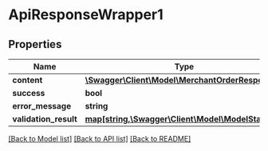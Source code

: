 # ApiResponseWrapper1

## Properties
Name | Type | Description | Notes
------------ | ------------- | ------------- | -------------
**content** | [**\Swagger\Client\Model\MerchantOrderResponse[]**](MerchantOrderResponse.md) |  | [optional] 
**success** | **bool** |  | [optional] 
**error_message** | **string** |  | [optional] 
**validation_result** | [**map[string,\Swagger\Client\Model\ModelState]**](ModelState.md) |  | [optional] 

[[Back to Model list]](../README.md#documentation-for-models) [[Back to API list]](../README.md#documentation-for-api-endpoints) [[Back to README]](../README.md)


